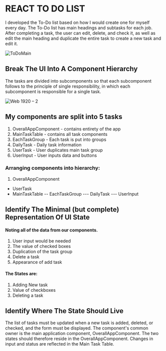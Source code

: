 # REACT TO DO LIST

I developed the To-Do list based on how I would create one for myself every day. The To-Do list has main headings and subtasks for each job. After completing a task, the user can edit, delete, and check it, as well as edit the main heading and duplicate the entire task to create a new task and edit it. 

![ToDoMain](https://user-images.githubusercontent.com/60220627/203139793-23f0dca2-9f77-4cab-b296-96ed6d9c42a4.png)


## Break The UI Into A Component Hierarchy
The tasks are divided into subcomponents so that each subcomponent follows to the principle of single responsibility, in which each subcomponent is responsible for a single task.

![Web 1920 – 2](https://user-images.githubusercontent.com/60220627/203139797-f63cf19f-5709-4992-983d-763f833ce7c2.png)

## My components are split into 5 tasks

1. OverallAppComponent - contains entirety of the app
2. MainTaskTable - contains all task components
3. EachTaskGroup - Each task is put into groups
4. DailyTask - Daily task information 
5. UserTask - User duplicates main task group 
6. UserInput -  User inputs data and buttons


### Arranging components into hierarchy: 
1. OverallAppComponent
-  UserTask
- MainTaskTable
-- EachTaskGroup
--- DailyTask
--- UserInput


## Identify The Minimal (but complete) Representation Of UI State

#### Noting all of the data from our components. 
1. User input would be needed 
2. The value of checked boxes 
3. Duplication of the task group 
4. Delete a task 
5. Appearance of add task

#### The States are:
1. Adding New task
2. Value of checkboxes
3. Deleting a task

## Identify Where The State Should Live
The list of tasks must be updated when a new task is added, deleted, or checked, and the form must be displayed. The component's common owner is the main application component, OverallAppComponent. The two states should therefore reside in the OverallAppComponent. 
Changes in input and status are reflected in the Main Task Table.



